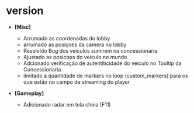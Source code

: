 # version

- **[Misc]**
  - Arrumado as coordenadas do lobby 
  - arrumado as posiçoes da camera no lobby 
  - Resolvido Bug dos veiculos sumirem na concessionaria 
  - Ajustado as posicoes do veiculo no mundo 
  - Adcionado verificação de autentiticidade do veiculo no Tooltip da Concessionaria 
  - limitado a quantidade de markers no loop (custom_markers) para os que estão no campo de streaming do player
 
- **[Gameplay]**
  - Adicionado radar em tela cheia (F11)
